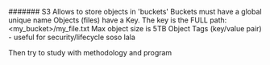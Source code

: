 #######
S3
Allows to store objects in 'buckets'
Buckets must have a global unique name
Objects (files) have a Key. The key is the FULL path:
<my_bucket>/my_file.txt
Max object size is 5TB
Object Tags (key/value pair) - useful for security/lifecycle
soso
lala

Then try to study with methodology and program